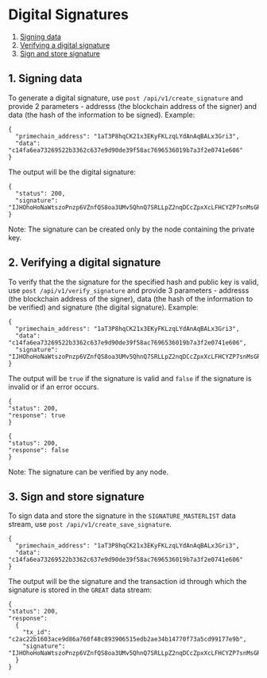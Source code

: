 # Digital Signatures

1. [Signing data](#1-signing-data)
2. [Verifying a digital signature](#2-verifying-a-digital-signature)
3. [Sign and store signature](#3-sign-and-store-signature)

## 1. Signing data
To generate a digital signature, use `post /api/v1/create_signature` and provide 2 parameters - addresss (the blockchain address of the signer) and data (the hash of the information to be signed). Example:
```
{
  "primechain_address": "1aT3P8hqCK21x3EKyFKLzqLYdAnAqBALx3Gri3",
  "data": "c14fa6ea73269522b3362c637e9d90de39f58ac7696536019b7a3f2e0741e606"
}
```

The output will be the digital signature:
```
{
  "status": 200,
  "signature": "IJHOhoHoNaWtszoPnzp6VZnfQS8oa3UMv5QhnQ7SRLLpZ2nqDCcZpxXcLFHCYZP7snMsGRW4dOyl7AYzb/17QOI="
}
```
Note: The signature can be created only by the node containing the private key.

## 2. Verifying a digital signature

To verify that the the signature for the specified hash and public key is valid, use `post /api/v1/verify_signature` and provide 3 parameters - addresss (the blockchain address of the signer), data (the hash of the information to be verified) and signature (the digital signature). Example:
```
{
  "primechain_address": "1aT3P8hqCK21x3EKyFKLzqLYdAnAqBALx3Gri3",
  "data": "c14fa6ea73269522b3362c637e9d90de39f58ac7696536019b7a3f2e0741e606",
  "signature": "IJHOhoHoNaWtszoPnzp6VZnfQS8oa3UMv5QhnQ7SRLLpZ2nqDCcZpxXcLFHCYZP7snMsGRW4dOyl7AYzb/17QOI="
}
```
The output will be `true` if the signature is valid and `false` if the signature is invalid or if an error occurs.
```
{
"status": 200,
"response": true
}
```
```
{
"status": 200,
"response": false
}
```
Note: The signature can be verified by any node.

## 3. Sign and store signature 

To sign data and store the signature in the `SIGNATURE_MASTERLIST` data stream, use `post /api/v1/create_save_signature`.
```
{
  "primechain_address": "1aT3P8hqCK21x3EKyFKLzqLYdAnAqBALx3Gri3",
  "data": "c14fa6ea73269522b3362c637e9d90de39f58ac7696536019b7a3f2e0741e606"
}
```
The output will be the signature and the transaction id through which the signature is stored in the `GREAT` data stream:
```
{
"status": 200,
"response": 
  {
    "tx_id": "c2ac22b1603ace9d86a760f48c893906515edb2ae34b14770f73a5cd99177e9b",
    "signature": "IJHOhoHoNaWtszoPnzp6VZnfQS8oa3UMv5QhnQ7SRLLpZ2nqDCcZpxXcLFHCYZP7snMsGRW4dOyl7AYzb/17QOI="
  }
}
```
